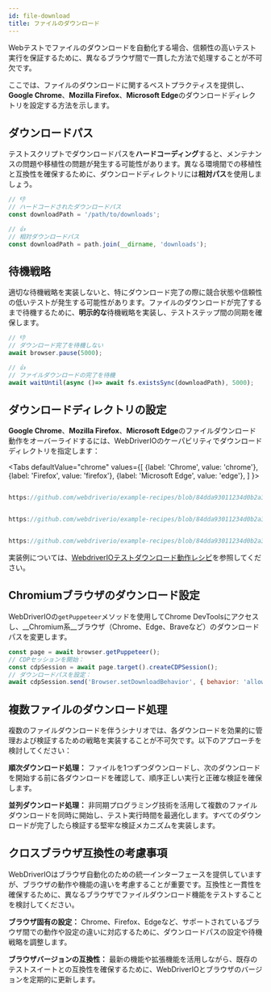 ```yaml
---
id: file-download
title: ファイルのダウンロード
---
```


Webテストでファイルのダウンロードを自動化する場合、信頼性の高いテスト実行を保証するために、異なるブラウザ間で一貫した方法で処理することが不可欠です。

ここでは、ファイルのダウンロードに関するベストプラクティスを提供し、**Google Chrome**、**Mozilla Firefox**、**Microsoft Edge**のダウンロードディレクトリを設定する方法を示します。

## ダウンロードパス

テストスクリプトでダウンロードパスを**ハードコーディング**すると、メンテナンスの問題や移植性の問題が発生する可能性があります。異なる環境間での移植性と互換性を確保するために、ダウンロードディレクトリには**相対パス**を使用しましょう。

```javascript
// 👎
// ハードコードされたダウンロードパス
const downloadPath = '/path/to/downloads';

// 👍
// 相対ダウンロードパス
const downloadPath = path.join(__dirname, 'downloads');
```

## 待機戦略

適切な待機戦略を実装しないと、特にダウンロード完了の際に競合状態や信頼性の低いテストが発生する可能性があります。ファイルのダウンロードが完了するまで待機するために、**明示的な**待機戦略を実装し、テストステップ間の同期を確保します。

```javascript
// 👎
// ダウンロード完了を待機しない
await browser.pause(5000);

// 👍
// ファイルダウンロードの完了を待機
await waitUntil(async ()=> await fs.existsSync(downloadPath), 5000);
```

## ダウンロードディレクトリの設定

**Google Chrome**、**Mozilla Firefox**、**Microsoft Edge**のファイルダウンロード動作をオーバーライドするには、WebDriverIOのケーパビリティでダウンロードディレクトリを指定します：

<Tabs
defaultValue="chrome"
values={[
{label: 'Chrome', value: 'chrome'},
{label: 'Firefox', value: 'firefox'},
{label: 'Microsoft Edge', value: 'edge'},
]
}>

<TabItem value='chrome'>

```javascript reference title="wdio.conf.js"

https://github.com/webdriverio/example-recipes/blob/84dda93011234d0b2a34ee0cfb3cdfa2a06136a5/testDownloadBehavior/wdio.conf.js#L8-L16

```

</TabItem>

<TabItem value='firefox'>

```javascript reference title="wdio.conf.js"

https://github.com/webdriverio/example-recipes/blob/84dda93011234d0b2a34ee0cfb3cdfa2a06136a5/testDownloadBehavior/wdio.conf.js#L20-L32

```

</TabItem>

<TabItem value='edge'>

```javascript reference title="wdio.conf.js"

https://github.com/webdriverio/example-recipes/blob/84dda93011234d0b2a34ee0cfb3cdfa2a06136a5/testDownloadBehavior/wdio.conf.js#L36-L44

```

</TabItem>

</Tabs>

実装例については、[WebdriverIOテストダウンロード動作レシピ](https://github.com/webdriverio/example-recipes/tree/main/testDownloadBehavior)を参照してください。

## Chromiumブラウザのダウンロード設定

WebDriverIOの`getPuppeteer`メソッドを使用してChrome DevToolsにアクセスし、__Chromium系__ブラウザ（Chrome、Edge、Braveなど）のダウンロードパスを変更します。

```javascript
const page = await browser.getPuppeteer();
// CDPセッションを開始：
const cdpSession = await page.target().createCDPSession();
// ダウンロードパスを設定：
await cdpSession.send('Browser.setDownloadBehavior', { behavior: 'allow', downloadPath: downloadPath });
```

## 複数ファイルのダウンロード処理

複数のファイルダウンロードを伴うシナリオでは、各ダウンロードを効果的に管理および検証するための戦略を実装することが不可欠です。以下のアプローチを検討してください：

__順次ダウンロード処理：__ ファイルを1つずつダウンロードし、次のダウンロードを開始する前に各ダウンロードを確認して、順序正しい実行と正確な検証を確保します。

__並列ダウンロード処理：__ 非同期プログラミング技術を活用して複数のファイルダウンロードを同時に開始し、テスト実行時間を最適化します。すべてのダウンロードが完了したら検証する堅牢な検証メカニズムを実装します。

## クロスブラウザ互換性の考慮事項

WebDriverIOはブラウザ自動化のための統一インターフェースを提供していますが、ブラウザの動作や機能の違いを考慮することが重要です。互換性と一貫性を確保するために、異なるブラウザでファイルダウンロード機能をテストすることを検討してください。

__ブラウザ固有の設定：__ Chrome、Firefox、Edgeなど、サポートされているブラウザ間での動作や設定の違いに対応するために、ダウンロードパスの設定や待機戦略を調整します。

__ブラウザバージョンの互換性：__ 最新の機能や拡張機能を活用しながら、既存のテストスイートとの互換性を確保するために、WebDriverIOとブラウザのバージョンを定期的に更新します。